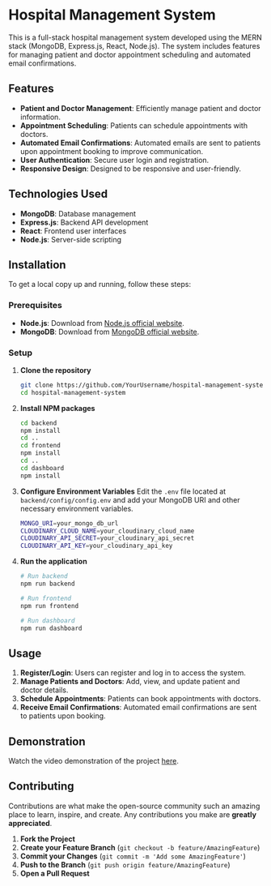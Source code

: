 # Hospital Management System

This is a full-stack hospital management system developed using the MERN stack (MongoDB, Express.js, React, Node.js). The system includes features for managing patient and doctor appointment scheduling and automated email confirmations.

## Features

- **Patient and Doctor Management**: Efficiently manage patient and doctor information.
- **Appointment Scheduling**: Patients can schedule appointments with doctors.
- **Automated Email Confirmations**: Automated emails are sent to patients upon appointment booking to improve communication.
- **User Authentication**: Secure user login and registration.
- **Responsive Design**: Designed to be responsive and user-friendly.

## Technologies Used

- **MongoDB**: Database management
- **Express.js**: Backend API development
- **React**: Frontend user interfaces
- **Node.js**: Server-side scripting

## Installation

To get a local copy up and running, follow these steps:

### Prerequisites

- **Node.js**: Download from [Node.js official website](https://nodejs.org/).
- **MongoDB**: Download from [MongoDB official website](https://www.mongodb.com/).

### Setup

1. **Clone the repository**
   ```sh
   git clone https://github.com/YourUsername/hospital-management-system.git
   cd hospital-management-system
   ```

2. **Install NPM packages**
   ```sh
   cd backend
   npm install
   cd ..
   cd frontend
   npm install
   cd ..
   cd dashboard
   npm install
   ```

3. **Configure Environment Variables**
   Edit the `.env` file located at `backend/config/config.env` and add your MongoDB URI and other necessary environment variables.
   ```sh
   MONGO_URI=your_mongo_db_url
   CLOUDINARY_CLOUD_NAME=your_cloudinary_cloud_name
   CLOUDINARY_API_SECRET=your_cloudinary_api_secret
   CLOUDINARY_API_KEY=your_cloudinary_api_key
   ```

4. **Run the application**
   ```sh
   # Run backend
   npm run backend
   
   # Run frontend
   npm run frontend

   # Run dashboard
   npm run dashboard
   ```

## Usage

1. **Register/Login**: Users can register and log in to access the system.
2. **Manage Patients and Doctors**: Add, view, and update patient and doctor details.
3. **Schedule Appointments**: Patients can book appointments with doctors.
4. **Receive Email Confirmations**: Automated email confirmations are sent to patients upon booking.

## Demonstration

Watch the video demonstration of the project [here](https://drive.google.com/file/d/1pnGDt-1ueaYScVB4GW2p9XwuHx-LRlhm/view).

## Contributing

Contributions are what make the open-source community such an amazing place to learn, inspire, and create. Any contributions you make are **greatly appreciated**.

1. **Fork the Project**
2. **Create your Feature Branch** (`git checkout -b feature/AmazingFeature`)
3. **Commit your Changes** (`git commit -m 'Add some AmazingFeature'`)
4. **Push to the Branch** (`git push origin feature/AmazingFeature`)
5. **Open a Pull Request**
